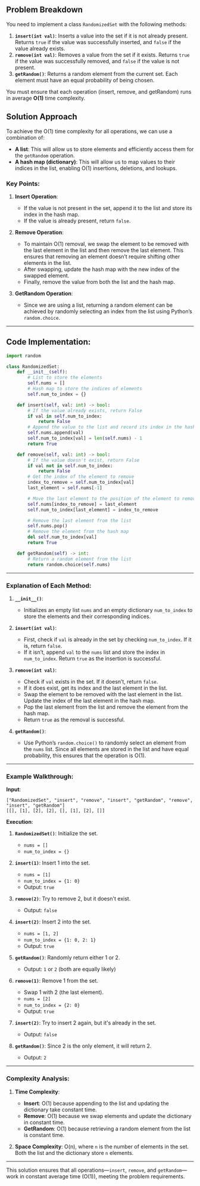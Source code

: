 ## Problem Breakdown

You need to implement a class `RandomizedSet` with the following methods:

1. **`insert(int val)`**: Inserts a value into the set if it is not already present. Returns `true` if the value was successfully inserted, and `false` if the value already exists.
2. **`remove(int val)`**: Removes a value from the set if it exists. Returns `true` if the value was successfully removed, and `false` if the value is not present.
3. **`getRandom()`**: Returns a random element from the current set. Each element must have an equal probability of being chosen. 

You must ensure that each operation (insert, remove, and getRandom) runs in average **O(1)** time complexity.

## Solution Approach

To achieve the O(1) time complexity for all operations, we can use a combination of:
- **A list**: This will allow us to store elements and efficiently access them for the `getRandom` operation.
- **A hash map (dictionary)**: This will allow us to map values to their indices in the list, enabling O(1) insertions, deletions, and lookups.

### Key Points:
1. **Insert Operation**:
   - If the value is not present in the set, append it to the list and store its index in the hash map.
   - If the value is already present, return `false`.

2. **Remove Operation**:
   - To maintain O(1) removal, we swap the element to be removed with the last element in the list and then remove the last element. This ensures that removing an element doesn’t require shifting other elements in the list.
   - After swapping, update the hash map with the new index of the swapped element.
   - Finally, remove the value from both the list and the hash map.

3. **GetRandom Operation**:
   - Since we are using a list, returning a random element can be achieved by randomly selecting an index from the list using Python’s `random.choice`.

---

## Code Implementation:

```python
import random

class RandomizedSet:
    def __init__(self):
        # List to store the elements
        self.nums = []
        # Hash map to store the indices of elements
        self.num_to_index = {}

    def insert(self, val: int) -> bool:
        # If the value already exists, return False
        if val in self.num_to_index:
            return False
        # Append the value to the list and record its index in the hash map
        self.nums.append(val)
        self.num_to_index[val] = len(self.nums) - 1
        return True

    def remove(self, val: int) -> bool:
        # If the value doesn't exist, return False
        if val not in self.num_to_index:
            return False
        # Get the index of the element to remove
        index_to_remove = self.num_to_index[val]
        last_element = self.nums[-1]

        # Move the last element to the position of the element to remove
        self.nums[index_to_remove] = last_element
        self.num_to_index[last_element] = index_to_remove

        # Remove the last element from the list
        self.nums.pop()
        # Remove the element from the hash map
        del self.num_to_index[val]
        return True

    def getRandom(self) -> int:
        # Return a random element from the list
        return random.choice(self.nums)
```

---

### Explanation of Each Method:

1. **`__init__()`**: 
   - Initializes an empty list `nums` and an empty dictionary `num_to_index` to store the elements and their corresponding indices.

2. **`insert(int val)`**:
   - First, check if `val` is already in the set by checking `num_to_index`. If it is, return `false`.
   - If it isn’t, append `val` to the `nums` list and store the index in `num_to_index`. Return `true` as the insertion is successful.

3. **`remove(int val)`**:
   - Check if `val` exists in the set. If it doesn’t, return `false`.
   - If it does exist, get its index and the last element in the list.
   - Swap the element to be removed with the last element in the list. Update the index of the last element in the hash map.
   - Pop the last element from the list and remove the element from the hash map.
   - Return `true` as the removal is successful.

4. **`getRandom()`**:
   - Use Python’s `random.choice()` to randomly select an element from the `nums` list. Since all elements are stored in the list and have equal probability, this ensures that the operation is O(1).

---

### Example Walkthrough:

**Input**:
```
["RandomizedSet", "insert", "remove", "insert", "getRandom", "remove", "insert", "getRandom"]
[[], [1], [2], [2], [], [1], [2], []]
```

**Execution**:

1. **`RandomizedSet()`**: Initialize the set.
   - `nums = []`
   - `num_to_index = {}`

2. **`insert(1)`**: Insert 1 into the set.
   - `nums = [1]`
   - `num_to_index = {1: 0}`
   - Output: `true`

3. **`remove(2)`**: Try to remove 2, but it doesn't exist.
   - Output: `false`

4. **`insert(2)`**: Insert 2 into the set.
   - `nums = [1, 2]`
   - `num_to_index = {1: 0, 2: 1}`
   - Output: `true`

5. **`getRandom()`**: Randomly return either 1 or 2.
   - Output: `1` or `2` (both are equally likely)

6. **`remove(1)`**: Remove 1 from the set.
   - Swap 1 with 2 (the last element).
   - `nums = [2]`
   - `num_to_index = {2: 0}`
   - Output: `true`

7. **`insert(2)`**: Try to insert 2 again, but it's already in the set.
   - Output: `false`

8. **`getRandom()`**: Since 2 is the only element, it will return 2.
   - Output: `2`

---

### Complexity Analysis:

1. **Time Complexity**:
   - **Insert**: O(1) because appending to the list and updating the dictionary take constant time.
   - **Remove**: O(1) because we swap elements and update the dictionary in constant time.
   - **GetRandom**: O(1) because retrieving a random element from the list is constant time.

2. **Space Complexity**: O(n), where `n` is the number of elements in the set. Both the list and the dictionary store `n` elements.

---

This solution ensures that all operations—`insert`, `remove`, and `getRandom`—work in constant average time (O(1)), meeting the problem requirements.
